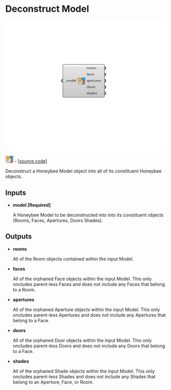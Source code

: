 # Deconstruct Model

![](../../.gitbook/assets/Deconstruct_Model.png)

![](../../.gitbook/assets/Deconstruct_Model%20%281%29.png) - [\[source code\]](https://github.com/ladybug-tools/honeybee-grasshopper-core/blob/master/honeybee_grasshopper_core/src//HB%20Deconstruct%20Model.py)

Deconstruct a Honeybee Model object into all of its constituent Honeybee objects.

## Inputs

* **model \[Required\]**

  A Honeybee Model to be deconstructed into into its constituent objects \(Rooms, Faces, Apertures, Doors Shades\). 

## Outputs

* **rooms**

  All of the Room objects contained within the input Model. 

* **faces**

  All of the orphaned Face objects within the input Model. This only oncludes parent-less Faces and does not include any Faces that belong to a Room. 

* **apertures**

  All of the orphaned Aperture objects within the input Model. This only oncludes parent-less Apertures and does not include any Apertures that belong to a Face. 

* **doors**

  All of the orphaned Door objects within the input Model. This only oncludes parent-less Doors and does not include any Doors that belong to a Face. 

* **shades**

  All of the orphaned Shade objects within the input Model. This only oncludes parent-less Shades and does not include any Shades that belong to an Aperture, Face, or Room. 


